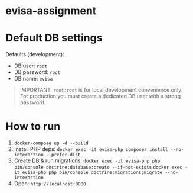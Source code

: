 # evisa-assignment

# Default DB settings
Defaults (development):
- DB user: `root`
- DB password: `root`
- DB name: `evisa`

> IMPORTANT: `root:root` is for local development convenience only.
> For production you must create a dedicated DB user with a strong password.

# How to run
1. `docker-compose up -d --build`
2. Install PHP deps:
   `docker exec -it evisa-php composer install --no-interaction --prefer-dist`
3. Create DB & run migrations:
   `docker exec -it evisa-php php bin/console doctrine:database:create --if-not-exists`
   `docker exec -it evisa-php php bin/console doctrine:migrations:migrate --no-interaction`
4. Open: `http://localhost:8080`
